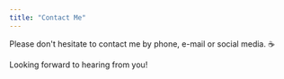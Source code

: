 ```yaml
---
title: "Contact Me"
---
```

Please don't hesitate to contact me by phone, e-mail or social media. ☕

Looking forward to hearing from you!